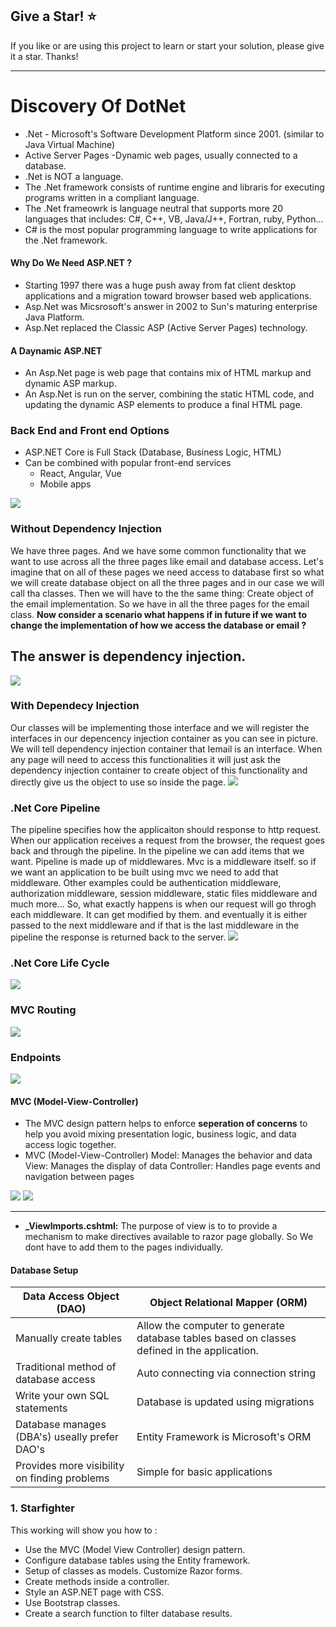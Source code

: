 ## Give a Star! :star:

If you like or are using this project to learn or start your solution, please give it a star. Thanks!
<hr>

# Discovery Of DotNet 
* .Net - Microsoft's Software Development Platform since 2001. (similar to Java Virtual Machine)
* Active Server Pages -Dynamic web pages, usually connected to a database.
* .Net is NOT a language.
* The .Net framework consists of runtime engine and libraris for executing programs written in a compliant language. 
* The .Net frameowrk is language neutral that supports more 20 languages that includes: C#, C++, VB, Java/J++, Fortran, ruby, Python...
* C# is the most popular programming language to write applications for the .Net framework.

#### Why Do We Need ASP.NET ?
* Starting 1997 there was a huge push away from fat client desktop applications and a migration toward browser based web applications.
* Asp.Net was Micsrosoft's answer in 2002 to Sun's maturing enterprise Java Platform.
* Asp.Net replaced the Classic ASP (Active Server Pages) technology.

#### A Daynamic ASP.NET
* An Asp.Net page is web page that contains mix of HTML markup and dynamic ASP markup.
* An Asp.Net is run on the server, combining the static HTML code, and updating the dynamic ASP elements to produce a final HTML page.

### Back End and Front end Options
* ASP.NET Core is Full Stack (Database, Business Logic, HTML)
* Can be combined with popular front-end services
	* React, Angular, Vue
	* Mobile apps
<img src="https://github.com/NisanurBulut/DiscoveryOfDotNet/blob/master/Assets/aspdotnetcore.png" />

### Without Dependency Injection
We have three pages. And we have some common functionality that we want to use across all the three pages like email and database access. Let's imagine that on all of these pages we need access to database first so what we will create database object on all the three pages and in our case we will call tha classes. Then we will have to the the same thing: Create object of the email implementation. So we have in all the three pages for the email class. <b>Now consider a scenario what happens if in future if we want to change the implementation of how we access the database or email ?</b><h2>The answer is dependency injection.</h2>
<img src="https://github.com/NisanurBulut/DiscoveryOfDotNet/blob/master/Assets/withoutdependencyinjection.png" /> 

### With Dependecy Injection
Our classes will be implementing those interface and we will register the interfaces in our depencency injection container as you can see in picture. We will tell dependency injection container that Iemail is an interface. When any page will need to access this functionalities it will just ask the dependency injection container to create object of this functionality and directly give us the object to use so inside the page. 
<img src="https://github.com/NisanurBulut/DiscoveryOfDotNet/blob/master/Assets/withdependencyinjection.png" /> 

### .Net Core Pipeline
The pipeline specifies how the applicaiton should response to http request. When our application receives a request from the browser, the request goes back and through the pipeline. In the pipeline we can add items that we want. Pipeline is made up of middlewares. Mvc is a middleware itself. so if we want an application to be built using mvc we need to add that middleware. Other examples could be authentication middleware, authorization middleware, session middleware, static files middleware and much more... So, what exactly happens is when our request will go throgh each middleware. It can get modified by them. and eventually it is either passed to the next middleware and if that is the last middleware in the pipeline the response is returned back to the server.
<img src="https://github.com/NisanurBulut/DiscoveryOfDotNet/blob/master/Assets/netcorepipeline.png" /> 

### .Net Core Life Cycle
<img src="https://github.com/NisanurBulut/DiscoveryOfDotNet/blob/master/Assets/lifetime.jpg" />

### MVC Routing
<img src="https://github.com/NisanurBulut/DiscoveryOfDotNet/blob/master/Assets/mvcrouting.png" />

### Endpoints
<img src="https://github.com/NisanurBulut/DiscoveryOfDotNet/blob/master/Assets/endpoints.png" />

#### MVC (Model-View-Controller) 
* The MVC design pattern helps to enforce <b>seperation of concerns</b> to help you avoid mixing presentation logic, business logic, and data access logic together.
* MVC (Model-View-Controller) 
	Model: Manages the behavior and data
	View: Manages the display of data
	Controller: Handles page events and navigation between pages
<img src="https://github.com/NisanurBulut/DiscoveryOfDotNet/blob/master/Assets/mvc.png" />
<img src="https://github.com/NisanurBulut/DiscoveryOfDotNet/blob/master/Assets/mvc2.png" />
<hr>

* <b>_ViewImports.cshtml:</b> The purpose of view is to to provide a mechanism to make directives available to razor page globally. So We dont have to add them to the pages individually.

#### Database Setup
| Data Access Object (DAO)                      | Object Relational Mapper (ORM)                                                              |
|-----------------------------------------------|---------------------------------------------------------------------------------------------|
| Manually create tables                        | Allow the computer to generate database tables based on classes defined in the application. |
| Traditional method of database access         | Auto connecting via connection string                                                       |
| Write your own SQL statements                 | Database is updated using migrations                                                        |
| Database manages (DBA's) useally prefer DAO's | Entity Framework is Microsoft's ORM                                                         |
| Provides more visibility on finding problems  | Simple for basic applications                                                               |
### 1. Starfighter
This working will show you how to :
- Use the MVC (Model View Controller) design pattern.
- Configure database tables using the Entity framework.
- Setup of classes as models. Customize Razor forms.
- Create methods inside a controller.
- Style an ASP.NET page with CSS.
- Use Bootstrap classes.
- Create a search function to filter database results.
